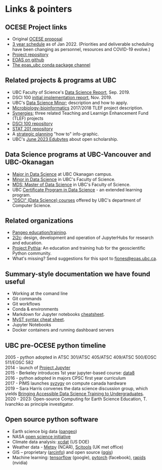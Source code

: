# Links & pointers

## OCESE Project links

* Original <a href="files/ocese_proposal_2019.pdf">OCESE proposal</a>
* <a href="files/timeline.pdf">3 year schedule</a> as of Jan 2022. (Priorities and deliverable scheduling have been changing as personnel, resources and COVID-19 evolve.)
* [Project repository](https://github.com/eoas-ubc/eoas_tlef)
* [EOAS on github](https://github.com/eoas-ubc)
* [The eoas_ubc conda package channel](https://anaconda.org/eoas_ubc/dashboard)

## Related projects & programs at UBC

* UBC Faculty of Science's <a href="files/Data_Science_Report_Sept2019.pdf">Data Science Report</a>, Sep. 2019.
* DSCI 100 [initial implementation report](https://ubc-dsci.github.io/dsci-100-a-report/dsci-100-a-report.html#1), Nov. 2019.
* UBC's [Data Science Minor](https://datascience.ubc.ca/minor); description and how to apply.
* [Microbiology-bioinformatics](https://tlef.ubc.ca/funded-proposals/entry/15/) 2017/2018 TLEF project description.
* <a href="files/tlef_synergies.pdf">Synergies</a>; three related Teaching and Learnign Enhancement Fund (TLEF) projects 
* [DSCI 100 repository](https://github.com/UBC-DSCI)
* [STAT 201 repository](https://github.com/UBC-DSCI/stat-201)
* A <a href="files/strategic_planning.pdf">strategic planning</a> "how to" info-graphic.
* UBC's [June 2023 Edubytes](https://mailchi.mp/ubc/edubytes-newsletter-june2023?e=f1df481e69) about open scholarship.

## Data Science programs at UBC-Vancouver and UBC-Okanagan

* [Major in Data Science](https://www.calendar.ubc.ca/okanagan/index.cfm?tree=18,360,1102,1448) at UBC Okanagan campus.
* [Minor in Data Science](https://www.calendar.ubc.ca/vancouver/index.cfm?tree=12,215,410,1702) in UBC's Faculty of Science.
* [MDS: Master of Data Science](https://www.calendar.ubc.ca/vancouver/index.cfm?tree=12,215,989,1606) in UBC's Faculty of Science.
* UBC [Certificate Program in Data Science](https://extendedlearning.ubc.ca/programs/key-capabilities-data-science?gclid=Cj0KCQiAmeKQBhDvARIsAHJ7mF4u6gn4WZMW8eTdkDdP-DSXq4G_BsMxh0xDo8f2V3luSX9b3B9T2WsaAqdgEALw_wcB) - an extended learning program.
* ["DSCI" (Data Science) courses](https://www.calendar.ubc.ca/okanagan/index.cfm?tree=18,285,1095,0) offered by UBC's department of Computer Science.

## Related organizations

* [Pangeo education/training](https://discourse.pangeo.io/t/poets-core-pangeo-education-needs-you/355).
* [2i2c](https://2i2c.org/): design, development and operation of JupyterHubs for research and education.
* [Project Pythia](https://projectpythia.org/): An education and training hub for the geoscientific Python community.
* What's missing? Send suggestions for this spot to fjones@eoas.ubc.ca.

## Summary-style documentation we have found useful

* Working at the comand line
* Git commands
* Git workflows
* Conda & environments
* Markdown for Jupyter notebooks [cheatsheet](https://www.ibm.com/docs/en/db2-event-store/2.0.0?topic=notebooks-markdown-jupyter-cheatsheet).
* [MyST syntax cheat sheet](https://jupyterbook.org/reference/cheatsheet.html).
* Jupyter Notebooks
* Docker containers and running dashboard servers

## UBC pre-OCESE python timeline
2005 - python adopted in ATSC 301/ATSC 405/ATSC 409/ATSC 500/EOSC 511/EOSC 582  
2014 - launch of [Project Jupyter](https://blog.jupyter.org/jupyter-receives-the-acm-software-system-award-d433b0dfe3a2)  
2015 - Berkeley introduces 1st year jupyter-based course: [data8](http://www.data8.org/)  
2016 - python adopted in majors CPSC first year curriculum  
2017 - PIMS launches [syzygy](https://www.pims.math.ca/scientific/syzygy) on compute canada hardware  
2019 – Sara Harris convenes the data science discussion group, which yields [Bringing Accessible Data Science Training to Undergraduates](https://tlef.ubc.ca/funded-proposals/entry/713/).  
2020 - 2023: Open-source Computing for Earth Science Education, T. Ivanchko as principle investigator.

## Open source python software

* Earth science big data ([pangeo](https://pangeo.io/index.html))
* NASA [open science initiative](https://science.nasa.gov/open-science-overview)
* Climate data analysis:  [xcdat](https://xcdat.readthedocs.io/en/latest/) (US DOE)
* Weather data - [Metpy](https://unidata.github.io/MetPy/latest/index.html) (NCAR), [Scitools](https://scitools.org.uk/organisation.html#organisation-top) (UK met office)
* GIS – proprietary ([arcinfo](https://pro.arcgis.com/en/pro-app/latest/arcpy/get-started/installing-python-for-arcgis-pro.htm)) and open source ([qgis](https://www.qgistutorials.com/en/docs/3/getting_started_with_pyqgis.html))
* Machine learning: [tensorflow](https://www.tensorflow.org/) (google), [pytorch](https://pytorch.org/) (facebook), [rapids](https://rapids.ai/) (nvidia)
